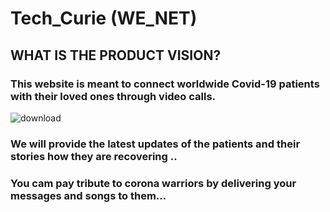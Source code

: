 # Tech_Curie (WE_NET)

## WHAT IS THE PRODUCT VISION?

### This website is meant to connect worldwide Covid-19 patients with their loved ones through video calls.
![download](https://user-images.githubusercontent.com/60479969/83943030-59596880-a816-11ea-9c85-3e19a5551196.jpg)

### We will provide the latest updates of the patients and their stories how they are recovering ..
### You cam pay tribute to corona warriors by delivering your messages and songs to them...
